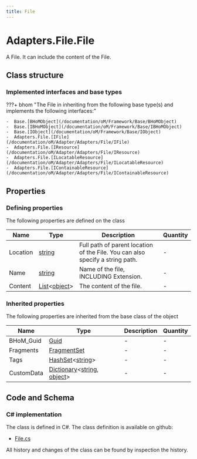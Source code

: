 ```yaml
---
title: File
---
```


# Adapters.File.File

A File. It can include the content of the File.

## Class structure

### Implemented interfaces and base types

???+ bhom "The File in inheriting from the following base type(s) and implements the following interfaces:"

    -  Base.[BHoMObject](/documentation/oM/Framework/Base/BHoMObject)
    -  Base.[IBHoMObject](/documentation/oM/Framework/Base/IBHoMObject)
    -  Base.[IObject](/documentation/oM/Framework/Base/IObject)
    -  Adapters.File.[IFile](/documentation/oM/Adapter/Adapters/File/IFile)
    -  Adapters.File.[IResource](/documentation/oM/Adapter/Adapters/File/IResource)
    -  Adapters.File.[ILocatableResource](/documentation/oM/Adapter/Adapters/File/ILocatableResource)
    -  Adapters.File.[IContainableResource](/documentation/oM/Adapter/Adapters/File/IContainableResource)


## Properties



### Defining properties

The following properties are defined on the class

| Name             | Type             | Description      | Quantity         |
|------------------|------------------|------------------|------------------|
| Location | [string](https://learn.microsoft.com/en-us/dotnet/api/System.String?view=netstandard-2.0) | Full path of parent location of the File. You can also specify a string path. | - |
| Name | [string](https://learn.microsoft.com/en-us/dotnet/api/System.String?view=netstandard-2.0) | Name of the file, INCLUDING Extension. | - |
| Content | [List](https://learn.microsoft.com/en-us/dotnet/api/System.Collections.Generic.List-1?view=netstandard-2.0)&lt;[object](https://learn.microsoft.com/en-us/dotnet/api/System.Object?view=netstandard-2.0)&gt; | The content of the file. | - |


### Inherited properties
The following properties are inherited from the base class of the object

| Name             | Type             | Description      | Quantity         |
|------------------|------------------|------------------|------------------|
| BHoM_Guid | [Guid](https://learn.microsoft.com/en-us/dotnet/api/System.Guid?view=netstandard-2.0) | - | - |
| Fragments | [FragmentSet](/documentation/oM/Framework/Base/FragmentSet) | - | - |
| Tags | [HashSet](https://learn.microsoft.com/en-us/dotnet/api/System.Collections.Generic.HashSet-1?view=netstandard-2.0)&lt;[string](https://learn.microsoft.com/en-us/dotnet/api/System.String?view=netstandard-2.0)&gt; | - | - |
| CustomData | [Dictionary](https://learn.microsoft.com/en-us/dotnet/api/System.Collections.Generic.Dictionary-2?view=netstandard-2.0)&lt;[string](https://learn.microsoft.com/en-us/dotnet/api/System.String?view=netstandard-2.0), [object](https://learn.microsoft.com/en-us/dotnet/api/System.Object?view=netstandard-2.0)&gt; | - | - |


## Code and Schema

### C# implementation

The class is defined in C#. The class definition is available on github:

- [File.cs](https://github.com/BHoM/File_Toolkit/blob/develop/File_oM/File.cs)

All history and changes of the class can be found by inspection the history.

